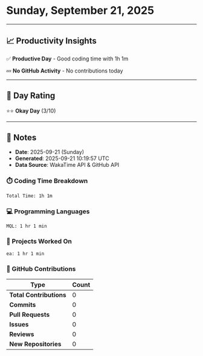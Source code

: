 # Sunday, September 21, 2025

---

## 📈 Productivity Insights

✅ **Productive Day** - Good coding time with 1h 1m

💤 **No GitHub Activity** - No contributions today

---

## 🎯 Day Rating

⭐⭐ **Okay Day** (3/10)

---

## 📝 Notes

- **Date**: 2025-09-21 (Sunday)
- **Generated**: 2025-09-21 10:19:57 UTC
- **Data Source**: WakaTime API & GitHub API


### ⏱️ Coding Time Breakdown

```
Total Time: 1h 1m
```

### 💻 Programming Languages

```
MQL: 1 hr 1 min
```

### 📂 Projects Worked On

```
ea: 1 hr 1 min

```


### 🐙 GitHub Contributions

| Type | Count |
|------|-------|
| **Total Contributions** | 0 |
| **Commits** | 0 |
| **Pull Requests** | 0 |
| **Issues** | 0 |
| **Reviews** | 0 |
| **New Repositories** | 0 |

